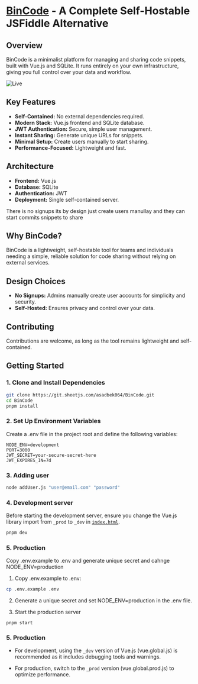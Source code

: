 # [BinCode](https://bincode.asadk.dev) - A Complete Self-Hostable JSFiddle Alternative

## Overview
BinCode is a minimalist platform for managing and sharing code snippets, built with Vue.js and SQLite. It runs entirely on your own infrastructure, giving you full control over your data and workflow.

![Live](https://bincode.asadk.dev)


## Key Features
- **Self-Contained:** No external dependencies required.
- **Modern Stack:** Vue.js frontend and SQLite database.
- **JWT Authentication:** Secure, simple user management.
- **Instant Sharing:** Generate unique URLs for snippets.
- **Minimal Setup:** Create users manually to start sharing.
- **Performance-Focused:** Lightweight and fast.

## Architecture
- **Frontend:** Vue.js
- **Database:** SQLite
- **Authentication:** JWT
- **Deployment:** Single self-contained server.

There is no signups its by design just create users manullay and they can start commits snippets to share

## Why BinCode?

BinCode is a lightweight, self-hostable tool for teams and individuals needing a simple, reliable solution for code sharing without relying on external services.

## Design Choices
- **No Signups:** Admins manually create user accounts for simplicity and security.
- **Self-Hosted:** Ensures privacy and control over your data.


## Contributing
Contributions are welcome, as long as the tool remains lightweight and self-contained.

## Getting Started

### 1. Clone and Install Dependencies

```bash
git clone https://git.sheetjs.com/asadbek064/BinCode.git
cd BinCode
pnpm install
```

### 2. Set Up Environment Variables
Create a .env file in the project root and define the following variables:
```env
NODE_ENV=development
PORT=3000
JWT_SECRET=your-secure-secret-here
JWT_EXPIRES_IN=7d
```

### 3. Adding user 

```bash
node addUser.js "user@email.com" "password"
```

### 4. Development server
Before starting the development server, ensure you change the Vue.js library import from `_prod` to `_dev` in [`index.html`](https://git.sheetjs.com/asadbek064/BinCode/src/commit/3e35da0118e8e6b44863b3fee12c1e2dff96b02e/public/index.html#L129).

```bash
pnpm dev
```

### 5. Production
Copy .env.example to .env and generate unique secret and cahnge NODE_ENV=production
1. Copy .env.example to .env:
```bash
cp .env.example .env
```

2. Generate a unique secret and set NODE_ENV=production in the .env file.

3. Start the production server
```
pnpm start
````


### 5. Production
- For development, using the `_dev` version of Vue.js (vue.global.js) is recommended as it includes debugging tools and warnings.

- For production, switch to the `_prod` version (vue.global.prod.js) to optimize performance.

